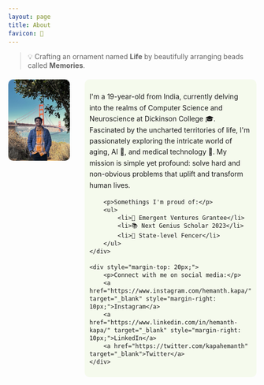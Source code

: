 ```yaml
---
layout: page
title: About
favicon: 🎨
---
```


> 💡 Crafting an ornament named **Life** by beautifully arranging beads called **Memories**.


<div class="about-content" style="display: flex; align-items: flex-start; gap: 30px; margin-top: 20px;">
    <div style="flex: 1;">
        <img src="assets/images/IMG_7489.jpeg" alt="Image" style="width: 100%; height: auto; border-radius: 10px;">
    </div>
    <div style="flex: 2; padding: 10px; background-color: rgba(156, 213, 56, .08); border-radius: 10px;">
        <p>I'm a 19-year-old from India, currently delving into the realms of Computer Science and Neuroscience at Dickinson College 🎓. Fascinated by the uncharted territories of life, I'm passionately exploring the intricate world of aging, AI 🧠, and medical technology 🔬. My mission is simple yet profound: solve hard and non-obvious problems that uplift and transform human lives.</p>

        <p>Somethings I'm proud of:</p>
        <ul>
            <li>🏅 Emergent Ventures Grantee</li>
            <li>📚 Next Genius Scholar 2023</li>
            <li>🤺 State-level Fencer</li>
        </ul>     
    </div>

    <div style="margin-top: 20px;">
        <p>Connect with me on social media:</p>
        <a href="https://www.instagram.com/hemanth.kapa/" target="_blank" style="margin-right: 10px;">Instagram</a>
        <a href="https://www.linkedin.com/in/hemanth-kapa/" target="_blank" style="margin-right: 10px;">LinkedIn</a>
        <a href="https://twitter.com/kapahemanth" target="_blank">Twitter</a>
    </div>
</div>


<style>

    .about-content {
  display: flex;
  flex-wrap: wrap;
  gap: 30px;
}

.about-content > div {
  flex: 1 1 100%; /* Make each child take full width on smaller screens */
}

@media (min-width: 768px) { /* Adjust this breakpoint as needed */
  .about-content {
    align-items: flex-start;
  }
  
  .about-content > div:first-child {
    flex: 1;
  }

  .about-content > div:not(:first-child) {
    flex: 2;
  }
}

.about-content img {
        width: 100%; /* Full width of its parent container */
        height: auto; /* Maintain aspect ratio */
        border-radius: 10px;
        max-width: 300px; /* Default max width for mobile */
    }

    @media (min-width: 768px) { /* Desktop and larger screens */
        .about-content img {
            max-width: 600px; /* Larger max width for desktop */
        }

        .about-content {
            align-items: flex-start;
        }

        .about-content > div:first-child {
            flex: 1;
        }

        .about-content > div:not(:first-child) {
            flex: 2;
        }
    }

    .about-content p, .about-content ul {
        font-size: 1em; 
        line-height: 1.6;
    }

    @media (max-width: 768px) {
        .about-content p, .about-content ul {
            font-size: 0.9em; /* Smaller font size for mobile */
        }
    }

    .social-media-links a {
        color: #000000;
        text-decoration: none;
        padding: 5px; /* Easier to tap on mobile */
    }

    .social-media-links a:hover, .social-media-links a:focus {
        text-decoration: underline;
    }
</style>

</style>
